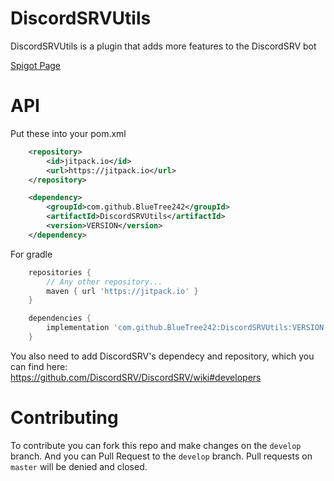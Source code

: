 # DiscordSRVUtils

DiscordSRVUtils is a plugin that adds more features to the DiscordSRV bot

[Spigot Page](https://www.spigotmc.org/resources/discordsrvutils.85958/)

# API

Put these into your pom.xml

```xml
    <repository>
        <id>jitpack.io</id>
        <url>https://jitpack.io</url>
    </repository>
```

```xml
    <dependency>
        <groupId>com.github.BlueTree242</groupId>
        <artifactId>DiscordSRVUtils</artifactId>
        <version>VERSION</version>
    </dependency>
```

For gradle

```gradle
    repositories {
        // Any other repository...
        maven { url 'https://jitpack.io' }
    }
```

```gradle
    dependencies {
        implementation 'com.github.BlueTree242:DiscordSRVUtils:VERSION'
    }
```

You also need to add DiscordSRV's dependecy and repository, which you can find here:  
https://github.com/DiscordSRV/DiscordSRV/wiki#developers

# Contributing

To contribute you can fork this repo and make changes on the `develop` branch. And you can Pull Request to the `develop`
branch. Pull requests on `master` will be denied and closed.
  






